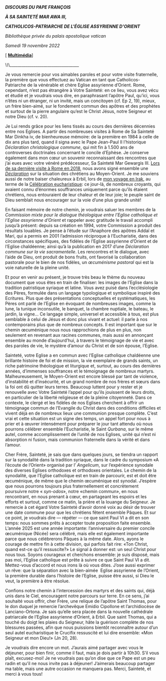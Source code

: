 ***DISCOURS DU PAPE FRANÇOIS***

***À SA SAINTETÉ MAR AWA III,***

***CATHOLICOS-PATRIARCHE DE L'ÉGLISE ASSYRIENNE D'ORIENT***

*Bibliothèque privée du palais apostolique vatican*

*Samedi 19 novembre 2022*

\[ **[Multimédia](http://w2.vatican.va/content/francesco/fr/events/event.dir.html/content/vaticanevents/fr/2022/11/19/patriarca-chiesa-assira.html)**\]

\\_\\_\\_\_\_\_\_\_\_\_\_\_\_\_\_\_\_\_\_\_\_\_\_\_\_\_\_\_\_\_\_\_\_\_\_\_\_

Je vous remercie pour vos aimables paroles et pour votre visite fraternelle, la première que vous effectuez au Vatican en tant que Catholicos-Patriarche de la vénérable et chère Eglise assyrienne d’Orient. Rome, cependant, n’est pas étrangère à Votre Sainteté: en ce lieu, vous avez vécu et étudié et je voudrais vous dire, en paraphrasant l’apôtre Paul, qu’ici, vous n’êtes ni un étranger, ni un invité, mais un concitoyen (cf. Ep 2, 19), mieux, un frère bien-aimé, sur le fondement commun des apôtres et des prophètes et surtout de la pierre angulaire qu’est le Christ Jésus, notre Seigneur et notre Dieu (cf. v. 20).

Je Lui rends grâce pour les liens tissés au cours des dernières décennies entre nos Eglises. A partir des nombreuses visites à Rome de Sa Sainteté Mar Dinkha iv, de bienheureuse mémoire: de la première en 1984 à celle de dix ans plus tard, quand il signa avec le Pape Jean-Paul II l’historique *Déclaration christologique commune*, qui mit fin à 1.500 ans de controverses doctrinales concernant le concile d’Ephèse. Je conserve également dans mon cœur un souvenir reconnaissant des rencontres que j’ai eues avec votre vénéré prédécesseur, Sa Sainteté Mar Gewargis III. [Lors de sa dernière visite à Rome en 2018](https://www.vatican.va/content/francesco/fr/speeches/2018/november/documents/papa-francesco_20181109_mar-gewargis3.html), nous avons signé ensemble une *[Déclaration](https://www.vatican.va/content/francesco/fr/speeches/2018/november/documents/papa-francesco_20181109_mar-gewargis3.html#DECLARATION)* sur la situation des chrétiens au Moyen-Orient. Je me souviens aussi de notre baiser chaleureux à Erbil, lors de [mon voyage en Irak](https://www.vatican.va/content/francesco/fr/travels/2021/outside/documents/papa-francesco-iraq-2021.html), au terme de la [Célébration eucharistique](https://www.vatican.va/content/francesco/fr/events/event.dir.html/content/vaticanevents/fr/2021/3/7/iraq-santamessa.html): ce jour-là, de nombreux croyants, qui avaient connu d’énormes souffrances uniquement parce qu’ils étaient chrétiens, nous entouraient de leur chaleur et de leur joie; le peuple saint de Dieu semblait nous encourager sur la voie d’une plus grande unité!

En faisant mémoire de notre chemin, je voudrais saluer les membres de la *Commission mixte pour le dialogue théologique entre l’Eglise catholique et l’Eglise assyrienne d’Orient* et rappeler avec gratitude le travail accompli jusqu’à présent: depuis sa création en 1994, votre Commission a produit des résultats louables. Je pense à l’étude sur l’Anaphore des apôtres Addaï et Mari, qui a permis en 2001 l’admission réciproque à l’Eucharistie, dans des circonstances spécifiques, des fidèles de l’Eglise assyrienne d’Orient et de l’Eglise chaldéenne; ainsi qu’à la publication en 2017 d’une *Déclaration commune sur la vie sacramentelle*. Les rencontres et le dialogue, avec l’aide de Dieu, ont produit de bons fruits, ont favorisé la collaboration pastorale pour le bien de nos fidèles, un *œcuménisme pastoral* qui est la voie naturelle de la pleine unité.

Et pour en venir au présent, je trouve très beau le thème du nouveau document que vous êtes en train de finaliser: les images de l’Eglise dans la tradition patristique syriaque et latine. Vous avez puisé dans l’ecclésiologie des Pères, formulée dans un langage typologique et symbolique inspiré des Ecritures. Plus que des présentations conceptuelles et systématiques, les Pères ont parlé de l’Eglise en évoquant de nombreuses images, comme la lune, la tunique inconsutile, le banquet, la chambre nuptiale, le bateau, le jardin, la vigne... Ce langage simple, universel et accessible à tous, est plus semblable à celui de Jésus et donc plus vivant et actuel: il parle à nos contemporains plus que de nombreux concepts. Il est important que sur le chemin œcuménique nous nous rapprochions de plus en plus, non seulement en revenant aux racines communes, mais aussi en annonçant ensemble au monde d’aujourd’hui, à travers le témoignage de vie et avec des paroles de vie, le mystère d’amour du Christ et de son épouse, l’Eglise.

Sainteté, votre Eglise a en commun avec l’Eglise catholique chaldéenne une brillante histoire de foi et de mission, la vie exemplaire de grands saints, un riche patrimoine théologique et liturgique et, surtout, au cours des dernières années, d’immenses souffrances et le témoignage de nombreux martyrs. Malheureusement, le Moyen-Orient est encore blessé par tant de violence, d’instabilité et d’insécurité, et un grand nombre de nos frères et sœurs dans la foi ont dû quitter leurs terres. Beaucoup luttent pour y rester et je renouvelle avec Votre Sainteté l’appel pour qu’ils jouissent de leurs droits, en particulier de la liberté religieuse et de la pleine citoyenneté. Dans ce contexte, le clergé et les fidèles de nos Eglises cherchent à offrir un témoignage commun de l’Evangile du Christ dans des conditions difficiles et vivent déjà en de nombreux lieux une communion presque complète. C’est vrai et cette situation est un signe des temps, un appel fort pour nous à prier et à œuvrer intensément pour préparer le jour tant attendu où nous pourrons célébrer ensemble l’Eucharistie, le Saint *Qurbana*, sur le même autel, comme accomplissement de l’unité de nos Eglises, unité qui n’est ni absorption ni fusion, mais communion fraternelle dans la vérité et dans l’amour.

Cher Frère, Sainteté, je sais que dans quelques jours, se tiendra un rapport sur la synodalité dans la tradition syriaque, dans le cadre du symposium «A l’écoute de l’Orient» organisé par l’ *Angelicum*, sur l’expérience synodale des diverses Eglises orthodoxes et orthodoxes orientales. Le chemin de la synodalité, que l’Eglise catholique est en train de parcourir, est et doit être œcuménique, de même que le chemin œcuménique est synodal. J’espère que nous pourrons toujours plus fraternellement et concrètement poursuivre notre « *syn-odos*», notre «chemin commun», en nous rencontrant, en nous prenant à cœur, en partageant les espoirs et les efforts et surtout, comme ce matin, la prière et la louange du Seigneur. Je remercie à cet égard Votre Sainteté d’avoir donné voix au désir de trouver une date commune pour que les chrétiens fêtent ensemble Pâques. Et sur ce point, je voudrais dire — répéter — ce que saint Paul VI a dit en son temps: nous sommes prêts à accepter toute proposition faite ensemble. L’année 2025 est une année importante: l’anniversaire du premier concile œcuménique (Nicée) sera célébré, mais elle est également importante parce que nous célébrerons Pâques à la même date. Alors, ayons le courage de mettre fin à cette division, qui parfois fait rire: «Ton Christ, quand est-ce qu’il ressuscite?» Le signal à donner est: un seul Christ pour nous tous. Soyons courageux et cherchons ensemble: je suis disposé, mais pas moi, l’Eglise catholique est prête à suivre ce que Saint Paul VI a dit. Mettez-vous d’accord et nous irons là où vous dites. J’ose aussi exprimer un rêve: que la séparation avec la bien-aimée  Eglise assyrienne de l’Orient, la première durable dans l’histoire de l’Eglise, puisse être aussi, si Dieu le veut, la première à être résolue.

Confions notre chemin à l’intercession des martyrs et des saints qui, déjà unis dans le Ciel, encouragent notre parcours sur terre. En ce sens, j’ai souhaité vous offrir, cher Frère, une relique de l’apôtre Saint Thomas, pour le don duquel je remercie l’archevêque Emidio Cipollone et l’archidiocèse de Lanciano-Ortona. Je sais qu’elle sera placée dans la nouvelle cathédrale patriarcale de l’Eglise assyrienne d’Orient, à Erbil. Que saint Thomas, qui a touché du doigt les plaies du Seigneur, hâte la guérison complète de nos blessures passées, afin que nous puissions bientôt reconnaître autour d’un seul autel eucharistique le Crucifix ressuscité et lui dire ensemble: «Mon Seigneur et mon Dieu!» (Jn 20, 28).

Je voudrais dire encore un mot. J’aurais aimé partager avec vous le déjeuner, pour bien finir, comme il faut, mais je dois partir à 10h30. S’il vous plaît, excusez-moi! Je ne voudrais pas qu’on dise que ce Pape est un peu radin et qu’il ne nous invite pas à déjeuner! J’aimerais beaucoup partager ma table, mais une autre occasion ne manquera pas. Merci, Sainteté, et merci à vous tous!